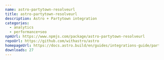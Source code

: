 ```yaml
---
name: astro-partytown-resolveurl
title: astro-partytown-resolveurl
description: Astro + Partytown integration
categories:
  - analytics
  - performance+seo
npmUrl: https://www.npmjs.com/package/astro-partytown-resolveurl
repoUrl: https://github.com/withastro/astro
homepageUrl: https://docs.astro.build/en/guides/integrations-guide/partytown/
downloads: 27
---
```

